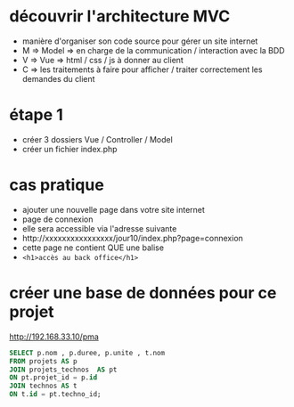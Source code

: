 # découvrir l'architecture MVC 

- manière d'organiser son code source pour gérer un site internet 
- M => Model => en charge de la communication / interaction avec la BDD
- V => Vue => html / css / js à donner au client
- C => les traitements à faire pour afficher / traiter correctement les demandes du client

# étape 1
- créer 3 dossiers Vue / Controller / Model
- créer un fichier index.php

# cas pratique

- ajouter une nouvelle page dans votre site internet 
- page de connexion
- elle sera accessible via l'adresse suivante
- http://xxxxxxxxxxxxxxxx/jour10/index.php?page=connexion
- cette page ne contient QUE une balise 
- `<h1>accès au back office</h1>`

# créer une base de données pour ce projet 

<http://192.168.33.10/pma>

```sql
SELECT p.nom , p.duree, p.unite , t.nom  
FROM projets AS p
JOIN projets_technos  AS pt 
ON pt.projet_id = p.id 
JOIN technos AS t 
ON t.id = pt.techno_id;
```
